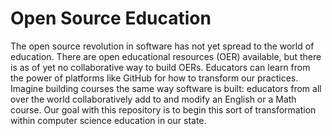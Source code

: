 # Open Source Education
The open source revolution in software has not yet spread to the world of education. There are open educational resources (OER) available, but there is as of yet no collaborative way to build OERs. Educators can learn from the power of platforms like GitHub for how to transform our practices. Imagine building courses the same way software is built: educators from all over the world collaboratively add to and modify an English or a Math course. Our goal with this repository is to begin this sort of transformation within computer science education in our state. 
